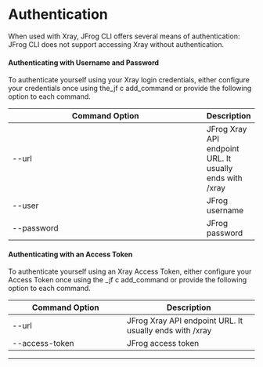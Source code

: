 # Authentication

When used with Xray, JFrog CLI offers several means of authentication: JFrog CLI does not support accessing Xray without authentication.

#### Authenticating with Username and Password

To authenticate yourself using your Xray login credentials, either configure your credentials once using the\_jf c add\_command or provide the following option to each command.

<table><thead><tr><th width="424.5">Command Option</th><th>Description</th></tr></thead><tbody><tr><td>--url</td><td>JFrog Xray API endpoint URL. It usually ends with /xray</td></tr><tr><td>--user</td><td>JFrog username</td></tr><tr><td>--password</td><td>JFrog password</td></tr></tbody></table>

#### Authenticating with an Access Token

To authenticate yourself using an Xray Access Token, either configure your Access Token once using the \_jf c add\_command or provide the following option to each command.

<table><thead><tr><th width="218.5">Command Option</th><th>Description</th></tr></thead><tbody><tr><td>--url</td><td>JFrog Xray API endpoint URL. It usually ends with /xray</td></tr><tr><td>--access-token</td><td>JFrog access token</td></tr></tbody></table>

***




